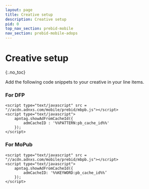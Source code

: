 ```yaml
---
layout: page
title: Creative setup
description: Creative setup
pid: 0
top_nav_section: prebid-mobile
nav_section: prebid-mobile-adops
---
```


<div class="bs-docs-section" markdown="1">

# Creative setup
{:.no_toc}

Add the following code snippets to your creative in your line items.

### For DFP

```
<script type="text/javascript" src = "//acdn.adnxs.com/mobile/prebid/mbpb.js"></script>
<script type="text/javascript">
    apntag.showAdFromCacheId({
        admCacheID : '%%PATTERN:pb_cache_id%%'
    });
</script>
```

### For MoPub

```
<script type="text/javascript" src = "//acdn.adnxs.com/mobile/prebid/mbpb.js"></script>
<script type="text/javascript">
    apntag.showAdFromCacheId({
        admCacheID: '%%KEYWORD:pb_cache_id%%’  
    });
</script>
```

</div>
